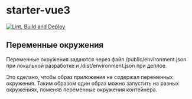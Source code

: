 # starter-vue3

[![Lint, Build and Deploy](https://github.com/upikoth/starter-vue3/actions/workflows/lint-build-and-deploy.yml/badge.svg)](https://github.com/upikoth/starter-vue3/actions/workflows/lint-build-and-deploy.yml)

## Переменные окружения

Переменные окружения задаются через файл /public/environment.json при локальной разработке и /dist/environment.json при деплое.

Это сделано, чтобы образ приложения не содержал переменных окружения. Таким образом один образ можно запустить на разных окружениях, поменяв переменные окружения контейнера.
